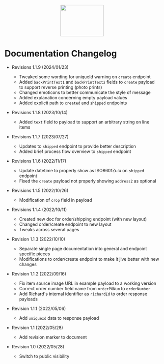 <p align="center">
  <img width="140" height="102" src="https://gfs-na.richardphotolab.com/img/logo/rpl-logo.png">
</p>

# Documentation Changelog
+ Revisions 1.1.9 (2024/01/23)
	- Tweaked some wording for uniqueId warning on `create` endpoint
	- Added `backPrintText1` and `backPrintText2` fields to `create` payload to support reverse printing (photo prints)
	- Changed emoticons to better communicate the style of message
	- Added explanation concerning empty payload values
	- Added explicit path to `created` and `shipped` endpoints
+ Revisions 1.1.8 (2023/10/14)
	- Added `text` field to payload to support an arbitrary string on line items
+ Revisions 1.1.7 (2023/07/27)
	- Updates to `shipped` endpoint to provide better description
	- Added brief process flow overview to `shipped` endpoint

+ Revisions 1.1.6 (2022/11/17)
	- Update datetime to properly show as ISO8601Zulu on `shipped` endpoint
	- Fixed the `create` payload not properly showing `address2` as optional

+ Revisions 1.1.5 (2022/10/26)
	- Modification of `crop` field in payload

+ Revisions 1.1.4 (2022/10/11)
	- Created new doc for order/shipping endpoint (with new layout)
	- Changed order/create endpoint to new layout
	- Tweaks across several pages

+ Revision 1.1.3 (2022/10/10)
	- Separate single page documentation into general and endpoint specific pieces
	- Modifications to order/create endpoint to make it jive better with new changes

+ Revision 1.1.2 (2022/09/16)
	- Fix item source image URL in example payload to a working version
	- Correct order number field name from `orderPONum` to `orderNumber`
	- Add Richard's internal identifier as `richardId` to order response payloads

+ Revision 1.1.1 (2022/05/06)
	- Add `uniqueId` data to response payload

+ Revision 1.1 (2022/05/28)
	- Add revision marker to document

+ Revision 1.0 (2022/05/28)
	- Switch to public visibility
